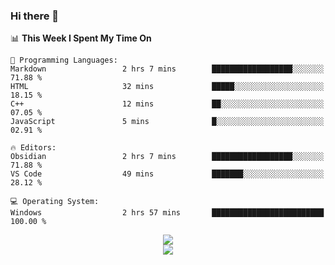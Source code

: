 ### Hi there 👋

<!--
**jmyx0225/jmyx0225** is a ✨ _special_ ✨ repository because its `README.md` (this file) appears on your GitHub profile.

Here are some ideas to get you started:

- 🔭 I’m currently working on ...
- 🌱 I’m currently learning ...
- 👯 I’m looking to collaborate on ...
- 🤔 I’m looking for help with ...
- 💬 Ask me about ...
- 📫 How to reach me: ...
- 😄 Pronouns: ...
- ⚡ Fun fact: ...
-->

<!--START_SECTION:waka-->
📊 **This Week I Spent My Time On** 

```text
💬 Programming Languages: 
Markdown                 2 hrs 7 mins        ██████████████████░░░░░░░   71.88 % 
HTML                     32 mins             █████░░░░░░░░░░░░░░░░░░░░   18.15 % 
C++                      12 mins             ██░░░░░░░░░░░░░░░░░░░░░░░   07.05 % 
JavaScript               5 mins              █░░░░░░░░░░░░░░░░░░░░░░░░   02.91 % 

🔥 Editors: 
Obsidian                 2 hrs 7 mins        ██████████████████░░░░░░░   71.88 % 
VS Code                  49 mins             ███████░░░░░░░░░░░░░░░░░░   28.12 % 

💻 Operating System: 
Windows                  2 hrs 57 mins       █████████████████████████   100.00 % 
```


<!--END_SECTION:waka-->

<div align="center"><img src="https://metrics.lecoq.io/jmyx0225?template=classic&isocalendar=1&languages=1&lines=1&base=header%2C%20activity%2C%20community%2C%20repositories%2C%20metadata&base.indepth=false&base.hireable=false&base.skip=false&isocalendar=false&isocalendar.duration=full-year&languages=false&languages.ignored=html%2Ccss&languages.limit=8&languages.threshold=0%25&languages.other=false&languages.colors=github&languages.aliases=JavaScript&languages.sections=most-used&languages.indepth=false&languages.analysis.timeout=15&languages.analysis.timeout.repositories=7.5&languages.categories=markup%2C%20programming&languages.recent.categories=markup%2C%20programming&languages.recent.load=300&languages.recent.days=14&lines=false&lines.sections=base&lines.repositories.limit=4&lines.history.limit=1&config.timezone=Asia%2FShanghai">
</div>
<div align="center"><img src="https://github-readme-stats.vercel.app/api?username=JMYX0225">
</div>
